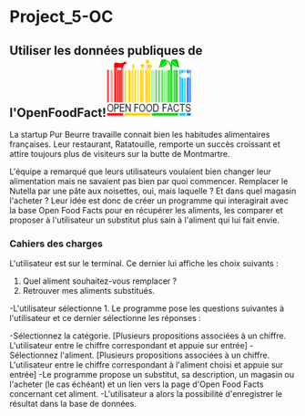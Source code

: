 # Project_5-OC
## Utiliser les données publiques de l'OpenFoodFact!![Image of Openfoodfact](Images/Open_Food_Facts_logo.svg.png)
La startup Pur Beurre travaille connait bien les habitudes alimentaires françaises. Leur restaurant, Ratatouille, remporte un succès croissant et attire toujours plus de visiteurs sur la butte de Montmartre.

L'équipe a remarqué que leurs utilisateurs voulaient bien changer leur alimentation mais ne savaient pas bien par quoi commencer. Remplacer le Nutella par une pâte aux noisettes, oui, mais laquelle ? Et dans quel magasin l'acheter ? Leur idée est donc de créer un programme qui interagirait avec la base Open Food Facts pour en récupérer les aliments, les comparer et proposer à l'utilisateur un substitut plus sain à l'aliment qui lui fait envie.

### Cahiers des charges
L'utilisateur est sur le terminal. Ce dernier lui affiche les choix suivants :

1. Quel aliment souhaitez-vous remplacer ?
2. Retrouver mes aliments substitués.

-L'utilisateur sélectionne 1. Le programme pose les questions suivantes à l'utilisateur et ce dernier sélectionne les réponses :

-Sélectionnez la catégorie. [Plusieurs propositions associées à un chiffre. L'utilisateur entre le chiffre correspondant et appuie sur entrée]
-Sélectionnez l'aliment. [Plusieurs propositions associées à un chiffre. L'utilisateur entre le chiffre correspondant à l'aliment choisi et appuie sur entrée]
-Le programme propose un substitut, sa description, un magasin ou l'acheter (le cas échéant) et un lien vers la page d'Open Food Facts concernant cet aliment.
-L'utilisateur a alors la possibilité d'enregistrer le résultat dans la base de données.

